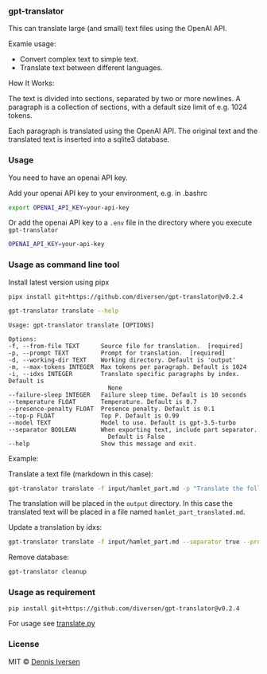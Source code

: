 ### gpt-translator

This can translate large (and small) text files using the OpenAI API.

Examle usage:

* Convert complex text to simple text.
* Translate text between different languages.

How It Works:

The text is divided into sections, separated by two or more newlines.
A paragraph is a collection of sections, with a default size limit of e.g. 1024 tokens.

Each paragraph is translated using the OpenAI API. The original text and the translated text is
inserted into a sqlite3 database.

### Usage

You need to have an openai API key. 

Add your openai API key to your environment, e.g. in .bashrc 

```bash
export OPENAI_API_KEY=your-api-key
```

Or add the openai API key to a `.env` file in the directory where you execute `gpt-translator`

```bash
OPENAI_API_KEY=your-api-key
```

### Usage as command line tool

Install latest version using pipx

<!-- LATEST-VERSION-PIPX -->
	pipx install git+https://github.com/diversen/gpt-translator@v0.2.4

```bash
gpt-translator translate --help
 ```
    Usage: gpt-translator translate [OPTIONS]

    Options:
    -f, --from-file TEXT      Source file for translation.  [required]
    -p, --prompt TEXT         Prompt for translation.  [required]
    -d, --working-dir TEXT    Working directory. Default is 'output'
    -m, --max-tokens INTEGER  Max tokens per paragraph. Default is 1024
    -i, --idxs INTEGER        Translate specific paragraphs by index. Default is
                                None
    --failure-sleep INTEGER   Failure sleep time. Default is 10 seconds
    --temperature FLOAT       Temperature. Default is 0.7
    --presence-penalty FLOAT  Presence penalty. Default is 0.1
    --top-p FLOAT             Top P. Default is 0.99
    --model TEXT              Model to use. Default is gpt-3.5-turbo
    --separator BOOLEAN       When exporting text, include part separator.
                                Default is False
    --help                    Show this message and exit.

Example: 

Translate a text file (markdown in this case):

```bash
gpt-translator translate -f input/hamlet_part.md -p "Translate the following two scenes from Hamlet by Shakespeare to a modern version so that it is easier to understand. It should be as simple as possible, but no simpler."
```

The translation will be placed in the `output` directory. In this case the translated text will be placed in a file named `hamlet_part_translated.md`.

Update a translation by idxs:

```bash
gpt-translator translate -f input/hamlet_part.md --separator true --prompt  "Please translate a part of Hamlet to Sindarin (Tolkien dialect). Here is the text you should translate: " --idxs 2
```

Remove database:

```bash
gpt-translator cleanup
```

### Usage as requirement

<!-- LATEST-VERSION-PIP -->
	pip install git+https://github.com/diversen/gpt-translator@v0.2.4

For usage see [translate.py](translate.py)

### License

MIT © [Dennis Iversen](https://github.com/diversen)